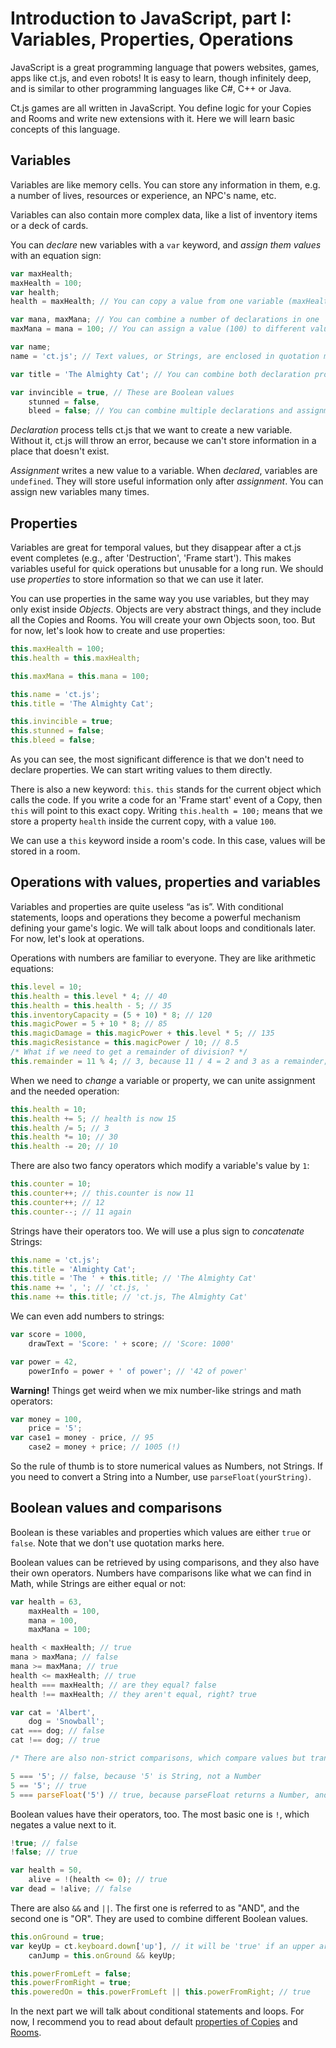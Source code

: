 # Introduction to JavaScript, part I: Variables, Properties, Operations

JavaScript is a great programming language that powers websites, games, apps like ct.js, and even robots! It is easy to learn, though infinitely deep, and is similar to other programming languages like C#, C++ or Java.

Ct.js games are all written in JavaScript. You define logic for your Copies and Rooms and write new extensions with it. Here we will learn basic concepts of this language.

## Variables

Variables are like memory cells. You can store any information in them, e.g. a number of lives, resources or experience, an NPC's name, etc.

Variables can also contain more complex data, like a list of inventory items or a deck of cards.

You can *declare* new variables with a `var` keyword, and *assign them values* with an equation sign: 

```js
var maxHealth;
maxHealth = 100;
var health;
health = maxHealth; // You can copy a value from one variable (maxHealth) to another (health)

var mana, maxMana; // You can combine a number of declarations in one 'var' keyword
maxMana = mana = 100; // You can assign a value (100) to different values at once

var name;
name = 'ct.js'; // Text values, or Strings, are enclosed in quotation marks

var title = 'The Almighty Cat'; // You can combine both declaration process and assignment

var invincible = true, // These are Boolean values
    stunned = false,
    bleed = false; // You can combine multiple declarations and assignments with comma!
```

*Declaration* process tells ct.js that we want to create a new variable. Without it, ct.js will throw an error, because we can't store information in a place that doesn't exist.

*Assignment* writes a new value to a variable. When *declared*, variables are `undefined`. They will store useful information only after *assignment*. You can assign new variables many times.

## Properties

Variables are great for temporal values, but they disappear after a ct.js event completes (e.g., after 'Destruction', 'Frame start'). This makes variables useful for quick operations but unusable for a long run. We should use *properties* to store information so that we can use it later.

You can use properties in the same way you use variables, but they may only exist inside *Objects*. Objects are very abstract things, and they include all the Copies and Rooms. You will create your own Objects soon, too. But for now, let's look how to create and use properties:

```js
this.maxHealth = 100;
this.health = this.maxHealth;

this.maxMana = this.mana = 100;

this.name = 'ct.js';
this.title = 'The Almighty Cat';

this.invincible = true;
this.stunned = false;
this.bleed = false;
```

As you can see, the most significant difference is that we don't need to declare properties. We can start writing values to them directly.

There is also a new keyword: `this`. `this` stands for the current object which calls the code. If you write a code for an 'Frame start' event of a Copy, then `this` will point to this exact copy. Writing `this.health = 100;` means that we store a property `health` inside the current copy, with a value `100`.

We can use a `this` keyword inside a room's code. In this case, values will be stored in a room.

## Operations with values, properties and variables

Variables and properties are quite useless “as is”. With conditional statements, loops and operations they become a powerful mechanism defining your game's logic. We will talk about loops and conditionals later. For now, let's look at operations.

Operations with numbers are familiar to everyone. They are like arithmetic equations:

```js
this.level = 10;
this.health = this.level * 4; // 40
this.health = this.health - 5; // 35
this.inventoryCapacity = (5 + 10) * 8; // 120
this.magicPower = 5 + 10 * 8; // 85
this.magicDamage = this.magicPower + this.level * 5; // 135
this.magicResistance = this.magicPower / 10; // 8.5
/* What if we need to get a remainder of division? */
this.remainder = 11 % 4; // 3, because 11 / 4 = 2 and 3 as a remainder;
```

When we need to *change* a variable or property, we can unite assignment and the needed operation:

```js
this.health = 10;
this.health += 5; // health is now 15
this.health /= 5; // 3
this.health *= 10; // 30
this.health -= 20; // 10
```

There are also two fancy operators which modify a variable's value by `1`:

```js
this.counter = 10;
this.counter++; // this.counter is now 11
this.counter++; // 12
this.counter--; // 11 again
```

Strings have their operators too. We will use a plus sign to *concatenate* Strings: 

```js
this.name = 'ct.js';
this.title = 'Almighty Cat';
this.title = 'The ' + this.title; // 'The Almighty Cat'
this.name += ', '; // 'ct.js, '
this.name += this.title; // 'ct.js, The Almighty Cat'
```

We can even add numbers to strings:

```js
var score = 1000,
    drawText = 'Score: ' + score; // 'Score: 1000'

var power = 42,
    powerInfo = power + ' of power'; // '42 of power'
```

**Warning!** Things get weird when we mix number-like strings and math operators: 

```js
var money = 100,
    price = '5';
var case1 = money - price, // 95
    case2 = money + price; // 1005 (!)
```

So the rule of thumb is to store numerical values as Numbers, not Strings. If you need to convert a String into a Number, use `parseFloat(yourString)`.

## Boolean values and comparisons

Boolean is these variables and properties which values are either `true` or `false`. Note that we don't use quotation marks here.

Boolean values can be retrieved by using comparisons, and they also have their own operators. Numbers have comparisons like what we can find in Math, while Strings are either equal or not:

```js
var health = 63,
    maxHealth = 100,
    mana = 100,
    maxMana = 100;

health < maxHealth; // true
mana > maxMana; // false
mana >= maxMana; // true
health <= maxHealth; // true
health === maxHealth; // are they equal? false
health !== maxHealth; // they aren't equal, right? true

var cat = 'Albert',
    dog = 'Snowball';
cat === dog; // false
cat !== dog; // true

/* There are also non-strict comparisons, which compare values but transform variables' types */

5 === '5'; // false, because '5' is String, not a Number
5 == '5'; // true
5 === parseFloat('5') // true, because parseFloat returns a Number, and so is 5
```

Boolean values have their operators, too. The most basic one is `!`, which negates a value next to it.

```js An '!' operator
!true; // false
!false; // true

var health = 50,
    alive = !(health <= 0); // true
var dead = !alive; // false
```

There are also `&&` and `||`. The first one is referred to as "AND", and the second one is "OR". They are used to combine different Boolean values.

```js Use of '&&' and '||'
this.onGround = true;
var keyUp = ct.keyboard.down['up'], // it will be 'true' if an upper arrow key is held down
    canJump = this.onGround && keyUp;

this.powerFromLeft = false;
this.powerFromRight = true;
this.poweredOn = this.powerFromLeft || this.powerFromRight; // true
```

In the next part we will talk about conditional statements and loops. For now, I recommend you to read about default [properties of Copies](./../copy.md) and [Rooms](./../room.md).
